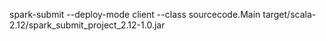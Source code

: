 <!-- spark-submit --deploy-mode cluster --class sourcecode.Main target/scala-2.12/spark_submit_project_2.12-1.0.jar -->
spark-submit --deploy-mode client --class sourcecode.Main target/scala-2.12/spark_submit_project_2.12-1.0.jar
